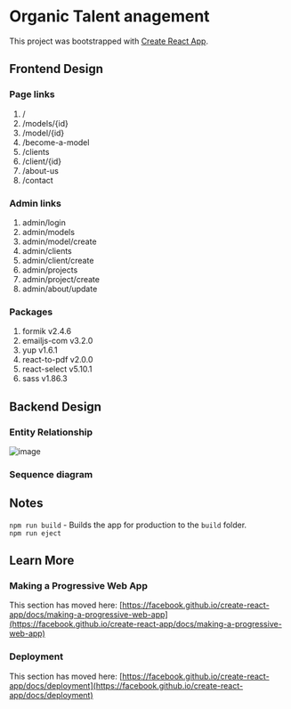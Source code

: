 # Organic Talent anagement

This project was bootstrapped with [Create React App](https://github.com/facebook/create-react-app).

## Frontend Design 
### Page links
1. /
2. /models/{id}
3. /model/{id}
4. /become-a-model
5. /clients
6. /client/{id}
7. /about-us
8. /contact

### Admin links
1. admin/login
2. admin/models
3. admin/model/create
4. admin/clients
5. admin/client/create
6. admin/projects
7. admin/project/create
8. admin/about/update

### Packages
1. formik v2.4.6
2. emailjs-com v3.2.0
3. yup v1.6.1
4. react-to-pdf v2.0.0
5. react-select v5.10.1
6. sass v1.86.3

## Backend Design 
### Entity Relationship
![image](https://github.com/user-attachments/assets/843456aa-bf9a-4df0-887f-c5c80d351c18)

### Sequence diagram

## Notes
`npm run build` - Builds the app for production to the `build` folder.\
`npm run eject`

## Learn More
### Making a Progressive Web App

This section has moved here: [https://facebook.github.io/create-react-app/docs/making-a-progressive-web-app](https://facebook.github.io/create-react-app/docs/making-a-progressive-web-app)

### Deployment

This section has moved here: [https://facebook.github.io/create-react-app/docs/deployment](https://facebook.github.io/create-react-app/docs/deployment)

